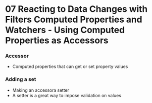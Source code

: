 # 07 Reacting to Data Changes with Filters Computed Properties and Watchers - Using Computed Properties as Accessors

### Accessor
- Computed properties that can get or set property values

### Adding a set
- Making an accessora setter
- A setter is a great way to impose validation on values